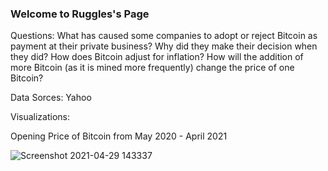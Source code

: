 
### Welcome to Ruggles's Page

Questions:
What has caused some companies to adopt or reject Bitcoin as payment at their private business? Why did they make their decision when they did? 
How does Bitcoin adjust for inflation? How will the addition of more Bitcoin (as it is mined more frequently) change the price of one Bitcoin? 

Data Sorces:
Yahoo

Visualizations:

Opening Price of Bitcoin from May 2020 - April 2021


![Screenshot 2021-04-29 143337](https://user-images.githubusercontent.com/82183767/116621417-fa05ba80-a8f7-11eb-8e64-d1068f3fd0bf.png)

